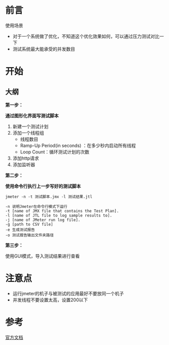 # 前言

使用场景

- 对于一个系统做了优化，不知道这个优化效果如何，可以通过压力测试对比一下
- 测试系统最大能承受的并发数目





# 开始

## 大纲

**第一步：**

**通过图形化界面写测试脚本**

1. 新建一个测试计划
2. 添加一个线程组
   - 线程数目
   - Ramp-Up Period(in seconds) ：在多少秒内启动所有线程
   - Loop Count：循环测试计划的次数
3. 添加http请求
4. 添加监听器



**第二步：**

**使用命令行执行上一步写好的测试脚本**

```shell
jmeter -n -t 测试脚本.jmx -l 测试结果.jtl

-n 说明Jmeter在命令行模式下运行
-t [name of JMX file that contains the Test Plan].
-l [name of JTL file to log sample results to].
-j [name of JMeter run log file].
-g [path to CSV file] 
-e 生成测试报告
-o 测试报告输出文件夹路径
```



**第三步：**

使用GUI模式，导入测试结果进行查看





# 注意点

- 运行jmeter的机子与被测试的应用最好不要放同一个机子
- 并发线程不要设置太高，设置200以下







# 参考

[官方文档](https://jmeter.apache.org/usermanual/get-started.html)